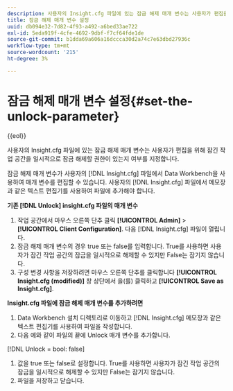 ```yaml
---
description: 사용자의 Insight.cfg 파일에 있는 잠금 해제 매개 변수는 사용자가 편집을 위해 잠긴 작업 공간을 일시적으로 잠금 해제할 권한이 있는지 여부를 지정합니다.
title: 잠금 해제 매개 변수 설정
uuid: db094e32-7d82-4f93-a492-a6bed33ae722
exl-id: 5eda919f-4cfe-4692-9dbf-f7cf64fde1de
source-git-commit: b1dda69a606a16dccca30d2a74c7e63dbd27936c
workflow-type: tm+mt
source-wordcount: '215'
ht-degree: 3%

---
```


# 잠금 해제 매개 변수 설정{#set-the-unlock-parameter}

{{eol}}

사용자의 Insight.cfg 파일에 있는 잠금 해제 매개 변수는 사용자가 편집을 위해 잠긴 작업 공간을 일시적으로 잠금 해제할 권한이 있는지 여부를 지정합니다.

잠금 해제 매개 변수가 사용자의 [!DNL Insight.cfg] 파일에서 Data Workbench을 사용하여 매개 변수를 편집할 수 있습니다. 사용자의 [!DNL Insight.cfg] 파일에서 메모장과 같은 텍스트 편집기를 사용하여 파일에 추가해야 합니다.

**기존 [!DNL Unlock] insight.cfg 파일의 매개 변수**

1. 작업 공간에서 마우스 오른쪽 단추 클릭 **[!UICONTROL Admin]** > **[!UICONTROL Client Configuration]**. 다음 [!DNL Insight.cfg] 파일이 열립니다.
1. 잠금 해제 매개 변수의 경우 true 또는 false를 입력합니다. True를 사용하면 사용자가 잠긴 작업 공간의 잠금을 일시적으로 해제할 수 있지만 False는 잠기지 않습니다.
1. 구성 변경 사항을 저장하려면 마우스 오른쪽 단추를 클릭합니다 **[!UICONTROL Insight.cfg (modified)]** 창 상단에서 을(를) 클릭하고 **[!UICONTROL Save as Insight.cfg]**.

**Insight.cfg 파일에 잠금 해제 매개 변수를 추가하려면**

1. Data Workbench 설치 디렉토리로 이동하고 [!DNL Insight.cfg] 메모장과 같은 텍스트 편집기를 사용하여 파일을 작성합니다.
1. 다음 예와 같이 파일의 끝에 Unlock 매개 변수를 추가합니다.

[!DNL Unlock = bool: false]

1. 값을 true 또는 false로 설정합니다. True를 사용하면 사용자가 잠긴 작업 공간의 잠금을 일시적으로 해제할 수 있지만 False는 잠기지 않습니다.
1. 파일을 저장하고 닫습니다.
